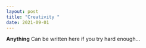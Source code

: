 ```yaml
---
layout: post
title: "Creativity "
date: 2021-09-01
---
```


**Anything** Can be written here if you try hard enough...
